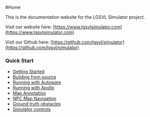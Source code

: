 #Home

This is the documentation website for the LGSVL Simulator project.

Visit our website here: [https://www.lgsvlsimulator.com](https://www.lgsvlsimulator.com)

Visit our Github here: [https://github.com/lgsvl/simulator](https://github.com/lgsvl/simulator)


### Quick Start

* [Getting Started](getting-started.md)
* [Building from source](build-instructions.md)
* [Running with Autoware](autoware-instructions.md)
* [Running with Apollo](apollo-instructions.md)
* [Map Annotation](map-annotation.md)
* [NPC Map Navigation](npc-map-navigation.md)
* [Ground truth obstacles](perception-ground-truth.md)
* [Simulator controls](keyboard-shortcuts.md)

